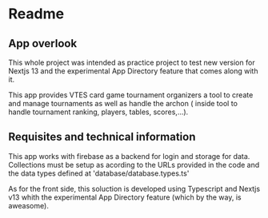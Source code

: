 # Readme
## App overlook
This whole project was intended as practice project to test new version for Nextjs 13 and the experimental App Directory feature that comes along with it.

This app provides VTES card game tournament organizers a tool to create and manage tournaments as well as handle the archon ( inside tool to handle tournament ranking, players, tables, scores,...).

## Requisites and technical information
This app works with firebase as a backend for login and storage for data. Collections must be setup as acording to the URLs provided in the code and the data types defined at 'database/database.types.ts'

As for the front side, this soluction is developed using Typescript and Nextjs v13 whith the experimental App Directory feature (which by the way, is aweasome). 
